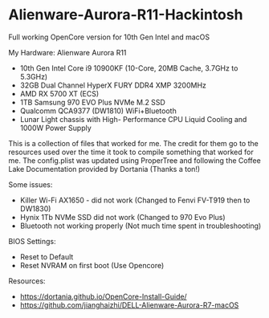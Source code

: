 # Alienware-Aurora-R11-Hackintosh
 Full working OpenCore version for 10th Gen Intel and macOS
 
My Hardware: Alienware Aurora R11
 - 10th Gen Intel Core i9 10900KF (10-Core, 20MB Cache, 3.7GHz to 5.3GHz) 
 - 32GB Dual Channel HyperX FURY DDR4 XMP 3200MHz 
 - AMD RX 5700 XT (ECS) 
 - 1TB Samsung 970 EVO Plus NVMe M.2 SSD 
 - Qualcomm QCA9377 (DW1810) WiFi+Bluetooth
 - Lunar Light chassis with High- Performance CPU Liquid Cooling and 1000W Power Supply
 
This is a collection of files that worked for me. The credit for them go to the resources used over the time it took to compile something that worked for me. 
The config.plist was updated using ProperTree and following the Coffee Lake Documentation provided by Dortania (Thanks a ton!)
 
Some issues:
  - Killer Wi-Fi AX1650 - did not work (Changed to Fenvi FV-T919 then to DW1830)
  - Hynix 1Tb NVMe SSD did not work (Changed to 970 Evo Plus)
  - Bluetooth not working properly (Not much time spent in troubleshooting)
  
BIOS Settings:
 - Reset to Default
 - Reset NVRAM on first boot (Use Opencore)
 
Resources:
 - https://dortania.github.io/OpenCore-Install-Guide/
 - https://github.com/jianghaizhi/DELL-Alienware-Aurora-R7-macOS
